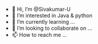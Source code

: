 - 👋 Hi, I’m @Sivakumar-U
- 👀 I’m interested in Java & python
- 🌱 I’m currently learning ...
- 💞️ I’m looking to collaborate on ...
- 📫 How to reach me ...

<!---
Sivakumar-U/Sivakumar-U is a ✨ special ✨ repository because its `README.md` (this file) appears on your GitHub profile.
You can click the Preview link to take a look at your changes.
--->
